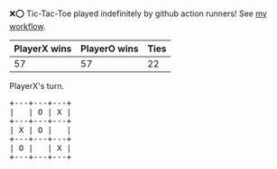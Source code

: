 :x::o: Tic-Tac-Toe played indefinitely by github action runners! See [my workflow](.github/workflows/play.yaml).

|PlayerX wins|PlayerO wins|Ties|
|-|-|-|
|57|57|22|

PlayerX's turn.

<pre>
+---+---+---+
|   | O | X |
+---+---+---+
| X | O |   |
+---+---+---+
| O |   | X |
+---+---+---+
</pre>